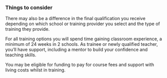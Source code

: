 ### Things to consider

There may also be a difference in the final qualification you receive depending on which school or training provider you select and the type of training they provide.

For all training options you will spend time gaining classroom experience, a minimum of 24 weeks in 2 schools. As trainee or newly qualified teacher, you’ll have support, including a mentor to build your confidence and teaching skills.

You may be eligible for funding to pay for course fees and support with living costs whilst in training.
